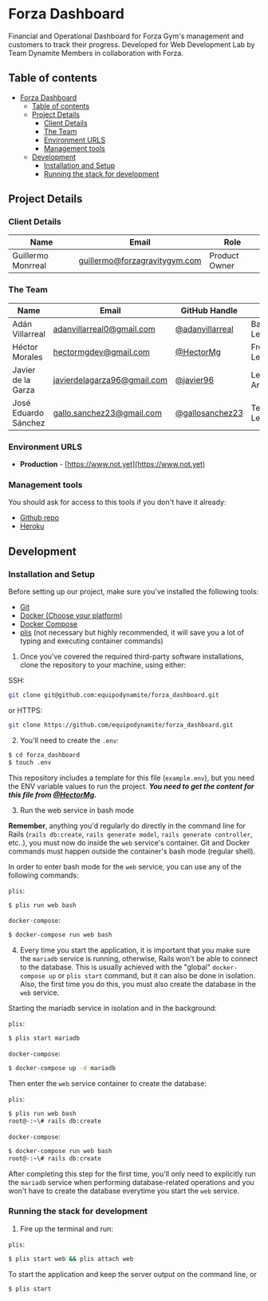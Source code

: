 # Forza Dashboard
Financial and Operational Dashboard for Forza Gym's management and customers to track their progress. Developed for Web Development Lab by Team Dynamite Members in collaboration with Forza.

## Table of contents

- [Forza Dashboard](#forza-dashboard)
  - [Table of contents](#table-of-contents)
  - [Project Details](#project-details)
    - [Client Details](#client-details)
    - [The Team](#the-team)
    - [Environment URLS](#environment-urls)
    - [Management tools](#management-tools)
  - [Development](#development)
    - [Installation and Setup](#installation-and-setup)
    - [Running the stack for development](#running-the-stack-for-development)

## Project Details

### Client Details

| Name  | Email | Role | 
| ------------- | ------------- | ------------- |
| Guillermo Monrreal | guillermo@forzagravitygym.com | Product Owner |

### The Team

| Name  | Email | GitHub Handle | Role |
| ------ | ------ | ------ | ------- |
| Adán Villarreal | adanvillarreal0@gmail.com | [@adanvillarreal](https://github.com/adanvillarreal) | Backend Lead |
| Héctor Morales | hectormgdev@gmail.com | [@HectorMg](https://github.com/HectorMg) | Frontend Lead |
| Javier de la Garza | javierdelagarza96@gmail.com | [@javier96](https://github.com/javier96) | Lead Architect|
| José Eduardo Sánchez | gallo.sanchez23@gmail.com | [@gallosanchez23](https://github.com/gallosanchez23) | Testing Lead|


### Environment URLS

* **Production** - [https://www.not.yet](https://www.not.yet)

### Management tools

You should ask for access to this tools if you don't have it already:

* [Github repo](https://github.com/equipodynamite/forza_dashboard)
* [Heroku]()

## Development

### Installation and Setup

Before setting up our project, make sure you've installed the following tools:

+ [Git](https://git-scm.com/downloads)
+ [Docker (Choose your platform)](https://runnable.com/docker/getting-started/)
+ [Docker Compose](https://docs.docker.com/compose/install/)
+ [plis](https://github.com/IcaliaLabs/plis) (not necessary but highly recommended, it will save you a lot of typing and executing container commands)


1. Once you've covered the required third-party software installations, clone the repository to your machine, using either:

SSH:

```bash
git clone git@github.com:equipodynamite/forza_dashboard.git
```

or HTTPS:
```bash
git clone https://github.com/equipodynamite/forza_dashboard.git
```

2. You'll need to create the `.env`:

```bash
$ cd forza_dashboard
$ touch .env
```

This repository includes a template for this file (`example.env`), but you need the ENV variable values to run the project. 
***You need to get the content for this file from [@HectorMg](https://github.com/HectorMg).***

3. Run the web service in bash mode

**Remember**, anything you'd regularly do directly in the command line for Rails (`rails db:create`, `rails generate model`, `rails generate controller`, etc..), you must now do inside the `web` service's container. Git and Docker commands must happen outside the container's bash mode (regular shell). 

In order to enter bash mode for the `web` service, you can use any of the following commands:

`plis`:

```bash
$ plis run web bash
```

`docker-compose`:

```bash
$ docker-compose run web bash
```

4. Every time you start the application, it is important that you make sure the `mariadb` service is running, otherwise, Rails won't be able to connect to the database. This is usually achieved with the "global" `docker-compose up` or `plis start` command, but it can also be done in isolation. Also, the first time you do this, you must also create the database in the `web` service.

Starting the mariadb service in isolation and in the background:

`plis`:

```bash
$ plis start mariadb
```

`docker-compose`:

```bash
$ docker-compose up -d mariadb
```

Then enter the `web` service container to create the database:

`plis`:
```bash
$ plis run web bash
root@-:~\# rails db:create
```


`docker-compose`:
```bash
$ docker-compose run web bash
root@-:~\# rails db:create
```

After completing this step for the first time, you'll only need to explicitly run the `mariadb` service when performing database-related operations and you won't have to create the database everytime you start the `web` service.

### Running the stack for development

1. Fire up the terminal and run:

`plis`:

```bash
$ plis start web && plis attach web
```

To start the application and keep the server output on the command line, or

```bash
$ plis start
```




